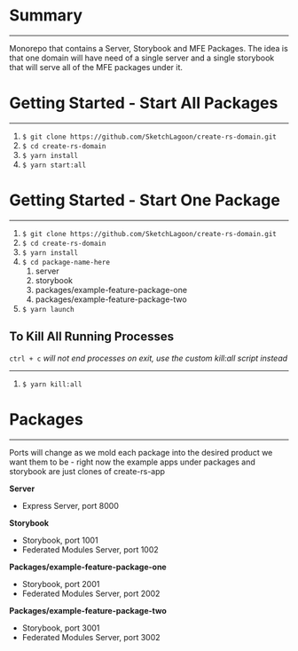 # Summary

---

Monorepo that contains a Server, Storybook and MFE Packages. The idea is that one domain will have need of a single server and a single storybook that will serve all of the MFE packages under it. 

# Getting Started - Start All Packages

---

1. `$ git clone https://github.com/SketchLagoon/create-rs-domain.git`
2. `$ cd create-rs-domain`
3. `$ yarn install`
4. `$ yarn start:all`

# Getting Started - Start One Package

---

1. `$ git clone https://github.com/SketchLagoon/create-rs-domain.git`
2. `$ cd create-rs-domain`
3. `$ yarn install`
4. `$ cd package-name-here`
    1. server
    2. storybook
    3. packages/example-feature-package-one
    4. packages/example-feature-package-two
5. `$ yarn launch`

## To Kill All Running Processes

`ctrl + c` *will not end processes on exit, use the custom kill:all script instead*

---

1. `$ yarn kill:all`

# Packages

---

Ports will change as we mold each package into the desired product we want them to be - right now the example apps under packages and storybook are just clones of create-rs-app

**Server**

- Express Server, port 8000

**Storybook**

- Storybook, port 1001
- Federated Modules Server, port 1002

**Packages/example-feature-package-one**

- Storybook, port 2001
- Federated Modules Server, port 2002

**Packages/example-feature-package-two**

- Storybook, port 3001
- Federated Modules Server, port 3002